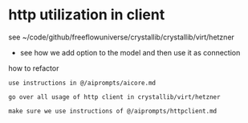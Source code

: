 


# http utilization in client

see ~/code/github/freeflowuniverse/crystallib/crystallib/virt/hetzner

- see how we add option to the model and then use it as connection

how to refactor

```
use instructions in @/aiprompts/aicore.md 

go over all usage of http client in crystallib/virt/hetzner

make sure we use instructions of @/aiprompts/httpclient.md 

```

